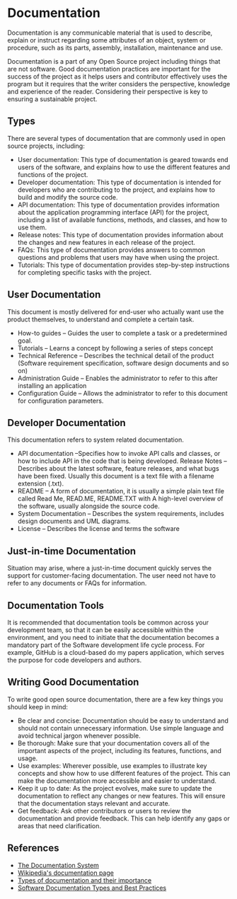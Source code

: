 # Documentation

Documentation is any communicable material that is used to describe, explain or instruct regarding some attributes of an object, system or procedure, such as its parts, assembly, installation, maintenance and use.

Documentation is a part of any Open Source project including things that are not software. Good documentation practices are important for the success of the project as it helps users and contributor effectively uses the program but it requires that the writer considers the perspective, knowledge and experience of the reader. Considering their perspective is key to ensuring a sustainable project.

## Types
There are several types of documentation that are commonly used in open source projects, including:

- User documentation: This type of documentation is geared towards end users of the software, and explains how to use the different features and functions of the project.
- Developer documentation: This type of documentation is intended for developers who are contributing to the project, and explains how to build and modify the source code.
- API documentation: This type of documentation provides information about the application programming interface (API) for the project, including a list of available functions, methods, and classes, and how to use them.
- Release notes: This type of documentation provides information about the changes and new features in each release of the project.
- FAQs: This type of documentation provides answers to common questions and problems that users may have when using the project.
- Tutorials: This type of documentation provides step-by-step instructions for completing specific tasks with the project.

## User Documentation
This document is mostly delivered for end-user who actually want use the product themselves, to understand and complete a certain task.

- How-to guides – Guides the user to complete a task or a predetermined goal.
- Tutorials – Learns a concept by following a series of steps concept
- Technical Reference – Describes the technical detail of the product (Software requirement specification, software design documents and so on)
- Administration Guide – Enables the administrator to refer to this after installing an application
- Configuration Guide – Allows the administrator to refer to this document for configuration parameters.

## Developer Documentation
This documentation refers to system related documentation.

- API documentation –Specifies how to invoke API calls and classes, or how to include API in the code that is being developed.
Release Notes – Describes about the latest software, feature releases, and what bugs have been fixed. Usually this document is a text file with a filename extension (.txt).
- README – A form of documentation, it is usually a simple plain text file called Read Me, READ.ME, README.TXT with A high-level overview of the software, usually alongside the source code.
- System Documentation – Describes the system requirements, includes design documents and UML diagrams.
- License – Describes the license and terms the software

## Just-in-time Documentation
Situation may arise, where a just-in-time document quickly serves the support for customer-facing documentation. The user need not have to refer to any documents or FAQs for information.

## Documentation Tools
It is recommended that documentation tools be common across your development team, so that it can be easily accessible within the environment, and you need to initiate that the documentation becomes a mandatory part of the Software development life cycle process. For example, GitHub is a cloud-based do my papers application, which serves the purpose for code developers and authors.

## Writing Good Documentation
To write good open source documentation, there are a few key things you should keep in mind:

- Be clear and concise: Documentation should be easy to understand and should not contain unnecessary information. Use simple language and avoid technical jargon whenever possible.
- Be thorough: Make sure that your documentation covers all of the important aspects of the project, including its features, functions, and usage.
- Use examples: Wherever possible, use examples to illustrate key concepts and show how to use different features of the project. This can make the documentation more accessible and easier to understand.
- Keep it up to date: As the project evolves, make sure to update the documentation to reflect any changes or new features. This will ensure that the documentation stays relevant and accurate.
- Get feedback: Ask other contributors or users to review the documentation and provide feedback. This can help identify any gaps or areas that need clarification.

## References
- [The Documentation System](https://documentation.divio.com/)
- [Wikipedia's documentation page](https://en.wikipedia.org/wiki/Documentation)
- [Types of documentation and their importance](https://padakuu.com/types-of-documentation-and-their-importance-14-article)
- [Software Documentation Types and Best Practices](https://blog.prototypr.io/software-documentation-types-and-best-practices-1726ca595c7f)
